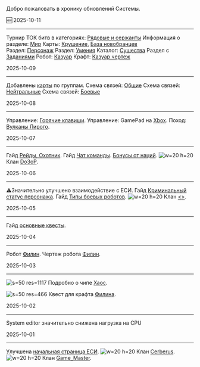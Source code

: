  
Добро пожаловать в хронику обновлений Системы.

🆕 2025-10-11
___
Турнир ТОК битв в категориях:
[Рядовые и сержанты](/sys/event/tok/middle)
Информация о разделе: [Мир](/sys/world)
Карты: [Крушение](/sys/world/map/common/16), [База новобранцев](/sys/world/map/pve/1)  
Раздел: [Персонаж](/sys/character) 
Раздел: [Умения](/sys/character/abilities)
Каталог: [Существа](/sys/entity)
Раздел с [Заданиями](/sys/tasks)
Робот: [Казуар](/sys/robots/warrior/cassowary)
Крафт: [Казуар чертеж](/sys/economy/design/robots/cassowary-plan)

2025-10-09
___
Добавлены [карты](/sys/world/map) по группам.
Схема связей: [Общие](/sys/world/map/common)
Схема связей: [Нейтральные](/sys/world/map/neutral)
Схема связей: [Боевые](/sys/world/map/fight)

2025-10-08
___
Управление: [Горячие клавиши](/sys/control/shortcut).
Управление: GamePad на [Xbox](/sys/control/xbox).
Поход: [Вулканы Лирого](/sys/event/campaign/liriy).

2025-10-07
___
Гайд [Рейды, Охотник](/sys/guide/raids-hunter).
Гайд [Чат команды](/sys/guide/chat-commands).
[Бонусы от наций](/sys/guide/nations).
![w=20 h=20](clan/15) Клан [Do3oP](/sys/clan/15).

2025-10-06
___
⚠️Значительно улучшено взаимодействие с ЕСИ.
Гайд [Криминальный статус персонажа](/sys/guide/status).
Гайд [Типы боевых роботов](/sys/guide/type-fighter).
![w=20 h=20](clan/10) Клан [<<STORM>>](/sys/clan/10).

2025-10-05
___
Гайд [основные квесты](/sys/guide/main-quest).

2025-10-04
___
Робот [Филин](/sys/robots/warrior/filin).
Чертеж робота [Филин](/sys/economy/design/robots/filin-plan).

2025-10-03
___
![s=50 res=1117]() Подробно о чипе [Хаос](/sys/items/chips/chaos).

![s=50 res=466]() Квест для крафта [Филина](/sys/tasks/filin).

2025-10-02
___
System editor значительно снижена нагрузка на CPU

2025-10-01
___
Улучшена [начальная страница ЕСИ](/sys).
![w=20 h=20](clan/13) Клан [Cerberus](/sys/clan/13).
![w=20 h=20](clan/25) Клан [Game_Master](/sys/clan/25).